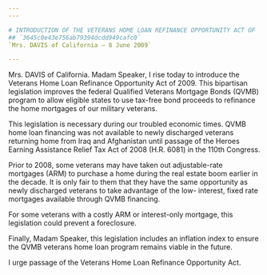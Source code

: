 ```yaml
---
---

# INTRODUCTION OF THE VETERANS HOME LOAN REFINANCE OPPORTUNITY ACT OF
## `3645c0e43e756ab79394dcdd949cafc0`
`Mrs. DAVIS of California — 8 June 2009`

---
```



Mrs. DAVIS of California. Madam Speaker, I rise today to introduce 
the Veterans Home Loan Refinance Opportunity Act of 2009. This 
bipartisan legislation improves the federal Qualified Veterans Mortgage 
Bonds (QVMB) program to allow eligible states to use tax-free bond 
proceeds to refinance the home mortgages of our military veterans.

This legislation is necessary during our troubled economic times. 
QVMB home loan financing was not available to newly discharged veterans 
returning home from Iraq and Afghanistan until passage of the Heroes 
Earning Assistance Relief Tax Act of 2008 (H.R. 6081) in the 110th 
Congress.

Prior to 2008, some veterans may have taken out adjustable-rate 
mortgages (ARM) to purchase a home during the real estate boom earlier 
in the decade. It is only fair to them that they have the same 
opportunity as newly discharged veterans to take advantage of the low-
interest, fixed rate mortgages available through QVMB financing.

For some veterans with a costly ARM or interest-only mortgage, this 
legislation could prevent a foreclosure.

Finally, Madam Speaker, this legislation includes an inflation index 
to ensure the QVMB veterans home loan program remains viable in the 
future.

I urge passage of the Veterans Home Loan Refinance Opportunity Act.
